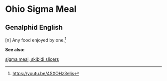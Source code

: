 # Ohio Sigma Meal
## Genalphid English

[n] Any food enjoyed by one.[^1]

**See also:**

[sigma meal, skibidi slicers](sigma-meal-skibidi-slicers.md)

[^1]: <https://youtu.be/4SXOHz3eIjs>